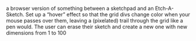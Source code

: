 
a browser version of something between a sketchpad and an Etch-A-Sketch. Set up a “hover” effect so that the grid divs change color when your mouse passes over them, leaving a (pixelated) trail through the grid like a pen would. The user can erase their sketch and create a new one with new dimensions from 1 to 100
